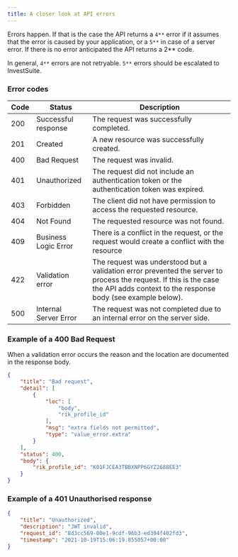 ```yaml
---
title: A closer look at API errors
---
```


Errors happen. If that is the case the API returns a `4**` error if it assumes that the error is caused by your application, or a `5**` in case of a server error. If there is no error anticipated the API returns a 2** code.

In general, `4**` errors are not retryable. `5**` errors should be escalated to InvestSuite.

### Error codes

Code | Status | Description
--- | --- | ---
200 | Successful response | The request was successfully completed.
201 | Created | A new resource was successfully created.
400 | Bad Request | The request was invalid.
401 | Unauthorized | The request did not include an authentication token or the authentication token was expired.
403 | Forbidden | The client did not have permission to access the requested resource.
404 | Not Found | The requested resource was not found.
409 | Business Logic Error | There is a conflict in the request, or the request would create a conflict with the resource
422 | Validation error | The request was understood but a validation error prevented the server to process the request. If this is the case the API adds context to the response body (see example below).
500 | Internal Server Error | The request was not completed due to an internal error on the server side.


### Example of a 400 Bad Request

When a validation error occurs the reason and the location are documented in the response body.

```json
{
    "title": "Bad request",
    "detail": [
        {
            "loc": [
                "body",
                "rik_profile_id"
            ],
            "msg": "extra fields not permitted",
            "type": "value_error.extra"
        }
    ],
    "status": 400,
    "body": {
        "rik_profile_id": "K01FJCEA3TBBXNPP6GYZ2688EE3"
    }
}
```

### Example of a 401 Unauthorised response

```json
{
    "title": "Unauthorized",
    "description": "JWT invalid",
    "request_id": "8d3cc569-00e1-9cdf-96b3-ed394f402fd3",
    "timestamp": "2021-10-19T15:06:19.855057+00:00"
}
```
